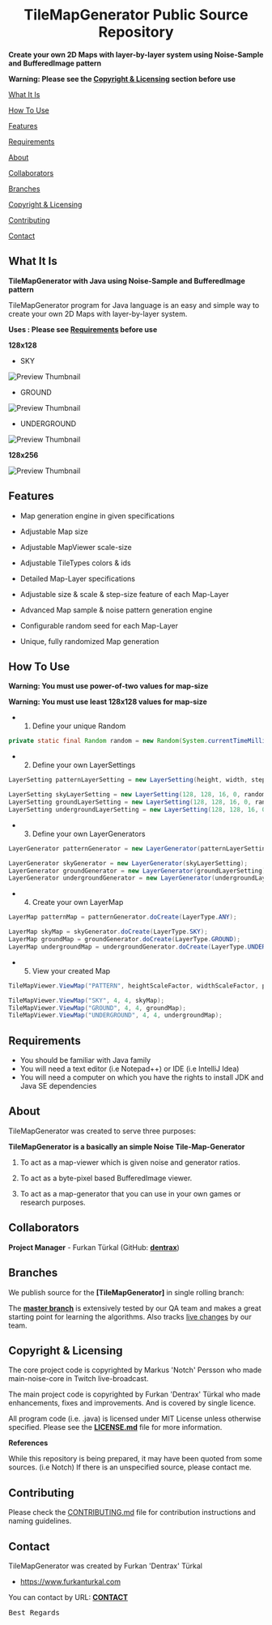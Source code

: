 <h1 align="center">TileMapGenerator Public Source Repository</h1>

**Create your own 2D Maps with layer-by-layer system using Noise-Sample and BufferedImage pattern**

**Warning: Please see the [Copyright & Licensing](#copyright--licensing) section before use**

[What It Is](#what-it-is)

[How To Use](#how-to-use)

[Features](#features)

[Requirements](#requirements)

[About](#about)  

[Collaborators](#collaborators)  

[Branches](#branches) 

[Copyright & Licensing](#copyright--licensing)  

[Contributing](#contributing)  

[Contact](#contact)

## What It Is

**TileMapGenerator with Java using Noise-Sample and BufferedImage pattern**

TileMapGenerator program for Java language is an easy and simple way to create your own 2D Maps with layer-by-layer system.

**Uses : Please see [Requirements](#requirements) before use**

**128x128**

* SKY

![Preview Thumbnail](https://raw.githubusercontent.com/Dentrax/TileMapGenerator/master/screenshots/sky_128.gif)

* GROUND

![Preview Thumbnail](https://raw.githubusercontent.com/Dentrax/TileMapGenerator/master/screenshots/ground_128.gif)

* UNDERGROUND

![Preview Thumbnail](https://raw.githubusercontent.com/Dentrax/TileMapGenerator/master/screenshots/underground_128.gif)

**128x256**

![Preview Thumbnail](https://raw.githubusercontent.com/Dentrax/TileMapGenerator/master/screenshots/mix_128_256.gif)

## Features

* Map generation engine in given specifications

* Adjustable Map size

* Adjustable MapViewer scale-size

* Adjustable TileTypes colors & ids

* Detailed Map-Layer specifications

* Adjustable size & scale & step-size feature of each Map-Layer

* Advanced Map sample & noise pattern generation engine

* Configurable random seed for each Map-Layer

* Unique, fully randomized Map generation

## How To Use

**Warning: You must use power-of-two values for map-size**

**Warning: You must use least 128x128 values for map-size**

* 1. Define your unique Random

```java
private static final Random random = new Random(System.currentTimeMillis());
```

* 2. Define your own LayerSettings

```java
LayerSetting patternLayerSetting = new LayerSetting(height, width, stepSize, depth, random);

LayerSetting skyLayerSetting = new LayerSetting(128, 128, 16, 0, random);
LayerSetting groundLayerSetting = new LayerSetting(128, 128, 16, 0, random);
LayerSetting undergroundLayerSetting = new LayerSetting(128, 128, 16, 0, random);
```

* 3. Define your own LayerGenerators

```java
LayerGenerator patternGenerator = new LayerGenerator(patternLayerSetting);

LayerGenerator skyGenerator = new LayerGenerator(skyLayerSetting);
LayerGenerator groundGenerator = new LayerGenerator(groundLayerSetting);
LayerGenerator undergroundGenerator = new LayerGenerator(undergroundLayerSetting);
```

* 4. Create your own LayerMap

```java
LayerMap patternMap = patternGenerator.doCreate(LayerType.ANY);

LayerMap skyMap = skyGenerator.doCreate(LayerType.SKY);
LayerMap groundMap = groundGenerator.doCreate(LayerType.GROUND);
LayerMap undergroundMap = undergroundGenerator.doCreate(LayerType.UNDERGROUND);
```

* 5. View your created Map

```java
TileMapViewer.ViewMap("PATTERN", heightScaleFactor, widthScaleFactor, patternMap);

TileMapViewer.ViewMap("SKY", 4, 4, skyMap);
TileMapViewer.ViewMap("GROUND", 4, 4, groundMap);
TileMapViewer.ViewMap("UNDERGROUND", 4, 4, undergroundMap);
```

## Requirements

* You should be familiar with Java family
* You will need a text editor (i.e Notepad++) or IDE (i.e IntelliJ Idea)
* You will need a computer on which you have the rights to install JDK and Java SE dependencies

## About

TileMapGenerator was created to serve three purposes:

**TileMapGenerator is a basically an simple Noise Tile-Map-Generator**

1. To act as a map-viewer which is given noise and generator ratios.

2. To act as a byte-pixel based BufferedImage viewer.

3. To act as a map-generator that you can use in your own games or research purposes.

## Collaborators

**Project Manager** - Furkan Türkal (GitHub: **[dentrax](https://github.com/dentrax)**)

## Branches

We publish source for the **[TileMapGenerator]** in single rolling branch:

The **[master branch](https://github.com/dentrax/TileMapGenerator/tree/master)** is extensively tested by our QA team and makes a great starting point for learning the algorithms. Also tracks [live changes](https://github.com/dentrax/TileMapGenerator/commits/master) by our team. 

## Copyright & Licensing

The core project code is copyrighted by Markus 'Notch' Persson who made main-noise-core in Twitch live-broadcast.

The main project code is copyrighted by Furkan 'Dentrax' Türkal who made enhancements, fixes and improvements. And is covered by single licence. 

All program code (i.e. .java) is licensed under MIT License unless otherwise specified. Please see the **[LICENSE.md](https://github.com/Dentrax/TileMapGenerator/blob/master/LICENSE)** file for more information.

**References**

While this repository is being prepared, it may have been quoted from some sources. (i.e Notch)
If there is an unspecified source, please contact me.

## Contributing

Please check the [CONTRIBUTING.md](CONTRIBUTING.md) file for contribution instructions and naming guidelines.

## Contact

TileMapGenerator was created by Furkan 'Dentrax' Türkal

 * <https://www.furkanturkal.com>
 
You can contact by URL:
    **[CONTACT](https://github.com/dentrax)**

<kbd>Best Regards</kbd>